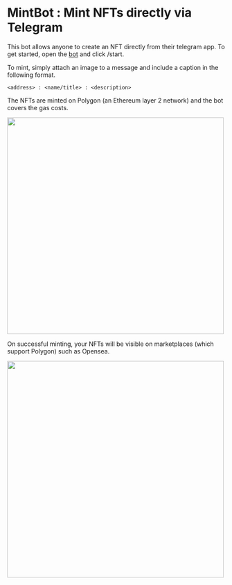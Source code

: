 # MintBot : Mint NFTs directly via Telegram

This bot allows anyone to create an NFT directly from their telegram app. To get started, open the [bot](https://t.me/nftmintbot) and click /start.

To mint, simply attach an image to a message and include a caption in the following format. 

```
<address> : <name/title> : <description>
```
The NFTs are minted on Polygon (an Ethereum layer 2 network) and the bot covers the gas costs.

<img src="https://i.ibb.co/FD5CdVV/mintbot.png" width="500">

On successful minting, your NFTs will be visible on marketplaces (which support Polygon) such as Opensea.

<img src="https://i.ibb.co/9rg4Nwj/openseamintbot.png" width="500">


